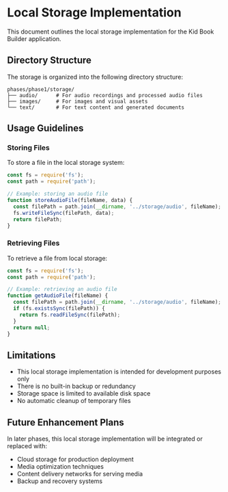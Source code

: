 # Local Storage Implementation

This document outlines the local storage implementation for the Kid Book Builder application.

## Directory Structure

The storage is organized into the following directory structure:

```
phases/phase1/storage/
├── audio/      # For audio recordings and processed audio files
├── images/     # For images and visual assets
└── text/       # For text content and generated documents
```

## Usage Guidelines

### Storing Files

To store a file in the local storage system:

```javascript
const fs = require('fs');
const path = require('path');

// Example: storing an audio file
function storeAudioFile(fileName, data) {
  const filePath = path.join(__dirname, '../storage/audio', fileName);
  fs.writeFileSync(filePath, data);
  return filePath;
}
```

### Retrieving Files

To retrieve a file from local storage:

```javascript
const fs = require('fs');
const path = require('path');

// Example: retrieving an audio file
function getAudioFile(fileName) {
  const filePath = path.join(__dirname, '../storage/audio', fileName);
  if (fs.existsSync(filePath)) {
    return fs.readFileSync(filePath);
  }
  return null;
}
```

## Limitations

- This local storage implementation is intended for development purposes only
- There is no built-in backup or redundancy
- Storage space is limited to available disk space
- No automatic cleanup of temporary files

## Future Enhancement Plans

In later phases, this local storage implementation will be integrated or replaced with:

- Cloud storage for production deployment
- Media optimization techniques
- Content delivery networks for serving media
- Backup and recovery systems 
